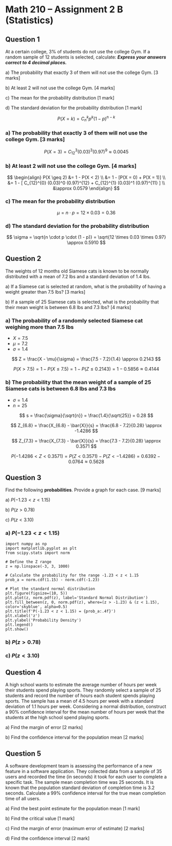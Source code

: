 # Math 210 – Assignment 2 B (Statistics)

## Question 1

At a certain college, 3% of students do not use the college Gym. If a
random sample of 12 students is selected, calculate: ***Express your
answers correct to 4 decimal places.***

<!-- -->

a\) The probability that exactly 3 of them will not use the college Gym.
\[3 marks\]

b\) At least 2 will not use the college Gym. \[4 marks\]

c\) The mean for the probability distribution \[1 mark\]

d\) The standard deviation for the probability distribution \[1 mark\]

<!-- -->

$$ P(X = k) = C_{n}^{k} p^k (1-p)^{n-k} $$

### a) The probability that exactly 3 of them will not use the college Gym. \[3 marks\]

$$ P(X = 3) = C_{12}^{3} (0.03)^3 (0.97)^9 \approx 0.0045 $$

### b) At least 2 will not use the college Gym. \[4 marks\]

$$
\begin{align}
P(X \geq 2) &= 1 - P(X < 2) \\
&= 1 - [P(X = 0) + P(X = 1)] \\
&= 1 - [ C_{12}^{0} (0.03)^0 (0.97)^{12} + C_{12}^{1} (0.03)^1 (0.97)^{11} ] \\
&\approx 0.0579
\end{align}
$$

### c) The mean for the probability distribution

$$ \mu = n \cdot p = 12 \times 0.03 = 0.36 $$

### d) The standard deviation for the probability distribution

$$ \sigma = \sqrt{n \cdot p \cdot (1 - p)} = \sqrt{12 \times 0.03 \times 0.97} \approx 0.5910 $$

## Question 2

The weights of 12 months old Siamese cats is known to be normally
distributed with a mean of 7.2 lbs and a standard deviation of 1.4 lbs.

<!-- -->

a\) If a Siamese cat is selected at random, what is the probability of
having a weight greater than 7.5 lbs? \[3 marks\]

b\) If a sample of 25 Siamese cats is selected, what is the probability
that their mean weight is between 6.8 lbs and 7.3 lbs? \[4 marks\]

<!-- -->

### a) The probability of a randomly selected Siamese cat weighing more than 7.5 lbs

- $X = 7.5$
- $\mu = 7.2$
- $\sigma = 1.4$

$$ Z = \frac{X - \mu}{\sigma} = \frac{7.5 - 7.2}{1.4} \approx 0.2143 $$

$$ P(X > 7.5) = 1 - P(X \leq 7.5) = 1 - P(Z \leq 0.2143) = 1 - 0.5856 \approx 0.4144 $$

### b) The probability that the mean weight of a sample of 25 Siamese cats is between 6.8 lbs and 7.3 lbs

- $\sigma = 1.4$
- $n = 25$

$$ s = \frac{\sigma}{\sqrt{n}} = \frac{1.4}{\sqrt{25}} = 0.28 $$

$$ Z_{6.8} = \frac{X_{6.8} - \bar{X}}{s} = \frac{6.8 - 7.2}{0.28} \approx -1.4286 $$

$$ Z_{7.3} = \frac{X_{7.3} - \bar{X}}{s} = \frac{7.3 - 7.2}{0.28} \approx 0.3571 $$

$$ P(-1.4286 < Z < 0.3571) = P(Z < 0.3571) - P(Z < -1.4286) = 0.6392 - 0.0764 \approx 0.5628 $$

## Question 3

Find the following **probabilities**. Provide a graph for each case. \[9
marks\]

<!-- -->

a\) *P*(−1.23 \< *z* \< 1.15)

b\) *P*(*z* \> 0.78)

c\) *P*(*z* \< 3.10)

<!-- -->

### a) *P*(−1.23 \< *z* \< 1.15)

```{python}
import numpy as np
import matplotlib.pyplot as plt
from scipy.stats import norm

# Define the Z range
z = np.linspace(-3, 3, 1000)

# Calculate the probability for the range -1.23 < z < 1.15
prob_a = norm.cdf(1.15) - norm.cdf(-1.23)

# Plot the standard normal distribution
plt.figure(figsize=(10, 5))
plt.plot(z, norm.pdf(z), label='Standard Normal Distribution')
plt.fill_between(z, 0, norm.pdf(z), where=(z > -1.23) & (z < 1.15), color='skyblue', alpha=0.5)
plt.title(f'P(-1.23 < z < 1.15) = {prob_a:.4f}')
plt.xlabel('z')
plt.ylabel('Probability Density')
plt.legend()
plt.show()
```

### b) *P*(*z* \> 0.78)

### c) *P*(*z* \< 3.10)

## Question 4

A high school wants to estimate the average number of hours per week
their students spend playing sports. They randomly select a sample of 25
students and record the number of hours each student spends playing
sports. The sample has a mean of 4.5 hours per week with a standard
deviation of 1.1 hours per week. Considering a normal distribution,
construct a 90% confidence interval for the mean number of hours per
week that the students at the high school spend playing sports.

<!-- -->

a\) Find the margin of error \[2 marks\]

b\) Find the confidence interval for the population mean \[2 marks\]

<!-- -->

## Question 5

A software development team is assessing the performance of a new
feature in a software application. They collected data from a sample of
35 users and recorded the time (in seconds) it took for each user to
complete a specific task. The sample mean completion time was 25
seconds. It is known that the population standard deviation of
completion time is 3.2 seconds. Calculate a 99% confidence interval for
the true mean completion time of all users.

a\) Find the best point estimate for the population mean \[1 mark\]

b\) Find the critical value \[1 mark\]

c\) Find the margin of error (maximum error of estimate) \[2 marks\]

d\) Find the confidence interval \[2 mark\]
